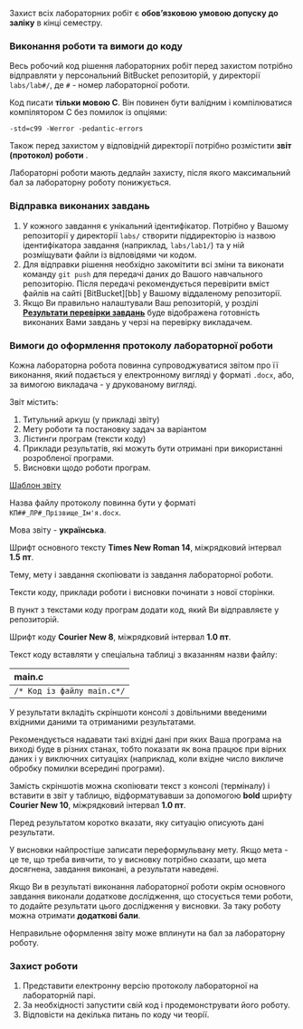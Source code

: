 
Захист всіх лабораторних робіт є __обов’язковою умовою допуску до заліку__ в кінці семестру.

### Виконання роботи та вимоги до коду

Весь робочий код рішення лабораторних робіт перед захистом потрібно відправляти у персональний BitBucket репозиторій, у директорії `labs/lab#/`, де `#` - номер лабораторної роботи.

Код писати __тільки мовою С__. Він повинен бути валідним і компілюватися компілятором C без помилок із опціями:
~~~~
-std=c99 -Werror -pedantic-errors
~~~~

Також перед захистом у відповідній директорії потрібно розмістити __звіт (протокол) роботи__ .

Лабораторні роботи мають дедлайн захисту, після якого максимальний бал за лабораторну роботу понижується.

### Відправка виконаних завдань

1. У кожного завдання є унікальний ідентифікатор. Потрібно у Вашому репозиторії у директорії `labs/` створити піддиректорію із назвою ідентифікатора завдання (наприклад, `labs/lab1/`) та у ній розміщувати файли із відповідями чи кодом.
1. Для відправки рішення необхідно закомітити всі зміни та виконати команду `git push` для передачі даних до Вашого навчального репозиторію. Після передачі рекомендується перевірити вміст файлів на сайті [BitBucket][bb] у Вашому віддаленому репозиторії.
1. Якщо Ви правильно налаштували Ваш репозиторій, у розділі [__Результати перевірки завдань__][taskviewer] буде відображена готовність виконаних Вами завдань у черзі на перевірку викладачем.

### Вимоги до оформлення протоколу лабораторної роботи

Кожна лабораторна робота повинна супроводжуватися звітом про її виконання, який подається у електронному вигляді у форматі `.docx`, або, за вимогою викладача - у друкованому вигляді. 

Звіт містить:

1. Титульний аркуш (у прикладі звіту)
2. Мету роботи та постановку задач за варіантом
3. Лістинги програм (тексти коду)
4. Приклади результатів, які можуть бути отримані при використанні розробленої програми.
5. Висновки щодо роботи програм.

[Шаблон звіту](https://docs.google.com/document/d/1Qd-8kK6f904Ale21J4JYW0QdwVpSd1A1R7lc10UUOfw/edit?usp=sharing)

Назва файлу протоколу повинна бути у форматі `КП##_ЛР#_Прізвище_Ім'я.docx`.

Мова звіту - __українська__. 

Шрифт основного тексту __Times New Roman 14__, міжрядковий інтервал __1.5 пт__.

Тему, мету і завдання скопіювати із завдання лабораторної роботи. 

Тексти коду, приклади роботи і висновки починати з нової сторінки.

В пункт з текстами коду програм додати код, який Ви відправляєте у репозиторій. 

Шрифт коду __Courier New 8__, міжрядковий інтервал __1.0 пт__.

Текст коду вставляти у спеціальна таблиці з вказанням назви файлу:


|__main.c__                   |
|:--------------              |
|`/* Код із файлу main.c*/`   |

У результати вкладіть скріншоти консолі з довільними введеними вхідними даними та отриманими результатами. 

Рекомендується надавати такі вхідні дані при яких Ваша програма на виході буде в різних станах, тобто показати як вона працює при вірних даних і у виключних ситуаціях (наприклад, коли вхідне число викличе обробку помилки всередині програми). 

Замість скріншотів можна скопіювати текст з консолі (терміналу) і вставити в звіт у таблицю, відформатувавши за допомогою __bold__ шрифту __Courier New 10__, міжрядковий інтервал __1.0 пт__. 

Перед результатом коротко вказати, яку ситуацію описують дані результати.

У висновки найпростіше записати переформульвану мету. Якщо мета - це те, що треба вивчити, то у висновку потрібно сказати, що мета досягнена, завдання виконані, а результати наведені.

Якщо Ви в результаті виконання лабораторної роботи окрім основного завдання виконали додаткове дослідження, що стосується теми роботи, то додайте результати цього дослідження у висновки. За таку роботу можна отримати __додаткові бали__.

Неправильне оформлення звіту може вплинути на бал за лабораторну роботу.

### Захист роботи

1. Представити електронну версію протоколу лабораторної на лабораторній парі.
1. За необхідності запустити свій код і продемонструвати його роботу.
1. Відповісти на декілька питань по коду чи теорії.

[taskviewer]: /taskviewer

